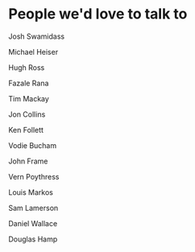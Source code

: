 # People we'd love to talk to


Josh Swamidass

Michael Heiser

Hugh Ross

Fazale Rana

Tim Mackay

Jon Collins

Ken Follett

Vodie Bucham

John Frame

Vern Poythress

Louis Markos

Sam Lamerson

Daniel Wallace

Douglas Hamp
